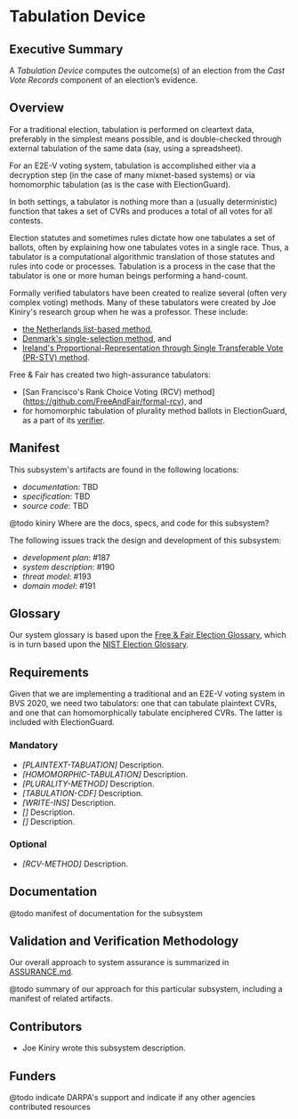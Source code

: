 # Tabulation Device

## Executive Summary

A *Tabulation Device* computes the outcome(s) of an election from the
*Cast Vote Records* component of an election’s evidence.

## Overview

For a traditional election, tabulation is performed on cleartext
data, preferably in the simplest means possible, and is double-checked
through external tabulation of the same data (say, using a
spreadsheet).

For an E2E-V voting system, tabulation is accomplished
either via a decryption step (in the case of many mixnet-based
systems) or via homomorphic tabulation (as is the case with
ElectionGuard).

In both settings, a tabulator is nothing more than a (usually deterministic)
function that takes a set of CVRs and produces a total of all votes for all
contests.

Election statutes and sometimes rules dictate how one tabulates a set of
ballots, often by explaining how one tabulates votes in a single race.
Thus, a tabulator is a computational algorithmic translation of those
statutes and rules into code or processes.  Tabulation is a process in the
case that the tabulator is one or more human beings performing a hand-count.

Formally verified tabulators have been created to realize several (often very
complex voting) methods.  Many of these tabulators were created by Joe Kiniry's
research group when he was a professor.  These include:
 - [the Netherlands list-based method](https://github.com/FreeAndFair/KOA/tree/master/TallySystems/Dutch),
 - [Denmark's single-selection method](https://github.com/FreeAndFair/DIVS), and
 - [Ireland's Proportional-Representation through Single Transferable
   Vote (PR-STV) method](https://github.com/FreeAndFair/Votail).

Free & Fair has created two high-assurance tabulators:
 - [San Francisco's Rank Choice Voting (RCV) method]
   (https://github.com/FreeAndFair/formal-rcv), and
 - for homomorphic tabulation of plurality method ballots in
   ElectionGuard, as a part of its
   [verifier](https://github.com/microsoft/ElectionGuard-SDK-Reference-Verifier).

## Manifest

This subsystem's artifacts are found in the following locations:
 - *documentation*: TBD
 - *specification*: TBD
 - *source code*: TBD

@todo kiniry Where are the docs, specs, and code for this subsystem?

The following issues track the design and development of this
subsystem:
 - *development plan*: #187
 - *system description*: #190
 - *threat model*: #193
 - *domain model*: #191

## Glossary

Our system glossary is based upon the
[Free & Fair Election Glossary](https://github.com/FreeAndFair/ElectionGlossary),
which is in turn based upon the
[NIST Election Glossary](https://pages.nist.gov/ElectionGlossary/).

## Requirements

Given that we are implementing a traditional and an E2E-V voting system in
BVS 2020, we need two tabulators: one that can tabulate plaintext CVRs, and
one that can homomorphically tabulate enciphered CVRs.  The latter is included
with ElectionGuard.

### Mandatory

- *[PLAINTEXT-TABUATION]* Description.
- *[HOMOMORPHIC-TABULATION]* Description.
- *[PLURALITY-METHOD]* Description.
- *[TABULATION-CDF]* Description.
- *[WRITE-INS]* Description.
- *[]* Description.
- *[]* Description.

### Optional

- *[RCV-METHOD]* Description.

## Documentation

@todo manifest of documentation for the subsystem

## Validation and Verification Methodology

Our overall approach to system assurance is summarized in
[ASSURANCE.md](../ASSURANCE.md).

@todo summary of our approach for this particular subsystem, including
a manifest of related artifacts.

## Contributors

- Joe Kiniry wrote this subsystem description.

## Funders

@todo indicate DARPA's support and indicate if any other agencies
contributed resources
